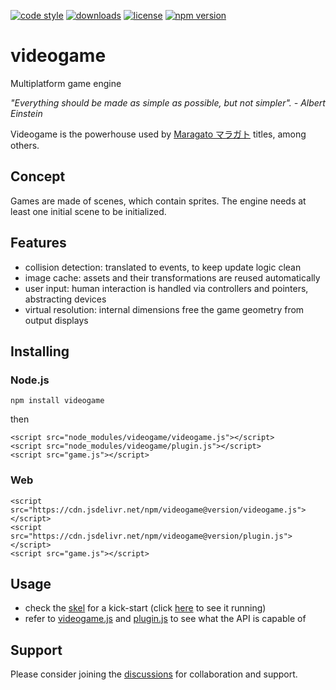 [![code style](https://img.shields.io/badge/code_style-classic-blue.svg)](http://diogoeichert.github.io/eslint-config-classic)
[![downloads](https://img.shields.io/npm/dt/videogame.svg)](https://www.npmjs.com/package/videogame)
[![license](https://img.shields.io/github/license/diogoeichert/videogame.svg)](LICENSE)
[![npm version](https://img.shields.io/npm/v/videogame.svg)](https://www.npmjs.com/package/videogame)

# videogame
Multiplatform game engine

*"Everything should be made as simple as possible, but not simpler". - Albert Einstein*

Videogame is the powerhouse used by [Maragato マラガト](https://maragato.itch.io) titles, among others.

## Concept
Games are made of scenes, which contain sprites. The engine needs at least one initial scene to be initialized. 

## Features
- collision detection: translated to events, to keep update logic clean
- image cache: assets and their transformations are reused automatically
- user input: human interaction is handled via controllers and pointers, abstracting devices
- virtual resolution: internal dimensions free the game geometry from output displays

## Installing
### Node.js
```
npm install videogame
```
then
```
<script src="node_modules/videogame/videogame.js"></script>
<script src="node_modules/videogame/plugin.js"></script>
<script src="game.js"></script>
```
### Web
```
<script src="https://cdn.jsdelivr.net/npm/videogame@version/videogame.js"></script>
<script src="https://cdn.jsdelivr.net/npm/videogame@version/plugin.js"></script>
<script src="game.js"></script>
```

## Usage
- check the [skel](/skel) for a kick-start (click [here](https://diogoeichert.github.io/videogame/skel/) to see it running)
- refer to [videogame.js](videogame.js) and [plugin.js](plugin.js) to see what the API is capable of

## Support
Please consider joining the [discussions](https://github.com/diogoeichert/videogame/discussions) for collaboration and support.
